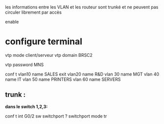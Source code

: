 
les informations entre les VLAN et les routeur sont trunké et ne peuvent pas circuler librement par accès


enable
 # configure terminal
 vtp mode client/serveur
vtp domain BRSC2


vtp password MNS




conf t
vlan10
name SALES
exit
vlan20
name R&D
vlan 30
name MGT
vlan 40
name IT
vlan 50
name PRINTERS
vlan 60
name SERVERS



## trunk :




**dans le switch 1,2,3:**

conf t
int G0/2
sw
switchport ?
switchport mode tr



